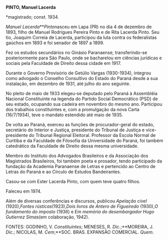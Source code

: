 **PINTO, Manuel Lacerda**

\*magistrado; const. 1934.

*Manuel Lacerda****Pinto*nasceu em Lapa (PR) no dia 4 de dezembro de
1893, filho de Manuel Rodrigues Pereira Pinto e de Rita Lacerda Pinto.
Seu tio, Joaquim Correia de Lacerda, participou da luta contra os
federalistas gaúchos em 1893 e foi senador de 1897 a 1899.

Fez os estudos secundários no Ginásio Paranaense, transferindo-se
posteriormente para São Paulo, onde se bacharelou em ciências jurídicas
e sociais pela Faculdade de Direito dessa cidade em 1917.

Durante o Governo Provisório de Getúlio Vargas (1930-1934), integrou
como advogado o Conselho Consultivo do Estado do Paraná desde a sua
instalação, em dezembro de 1931, até julho do ano seguinte.

No pleito de maio de 1933 elegeu-se deputado pelo Paraná à Assembléia
Nacional Constituinte na legenda do Partido Social Democrático (PSD) de
seu estado, ocupando sua cadeira em novembro do mesmo ano. Participou
dos trabalhos constituintes e, com a promulgação da nova Carta
(16/7/1934), teve o mandato estendido até maio de 1935.

De volta ao Paraná, exerceu as funções de procurador-geral do estado,
secretário do Interior e Justiça, presidente do Tribunal de Justiça e
vice-presidente do Tribunal Regional Eleitoral. Professor da Escola
Normal de Curitiba e da Faculdade de Filosofia da Universidade do
Paraná, foi também catedrático da Faculdade de Direito dessa mesma
universidade.

Membro do Instituto dos Advogados Brasileiros e da Associação dos
Magistrados Brasileiros, foi também poeta e prosador, tendo participado
da fundação da Academia Paranaense de Letras e pertencido ao Centro de
Letras do Paraná e ao Círculo de Estudos Bandeirantes.

Casou-se com Ester Lacerda Pinto, com quem teve quatro filhos.

Faleceu em 1974.

Além de diversas conferências e discursos, publicou *Apelação cível*
(1920),*Fontes rústicas*(1923),*Dois livros de Antero de Figueiredo*
(1930),*O fundamento do imposto* (1936) e *Em memória do desembargador
Hugo Gutierrez Simas*(em colaboração, 1942).

FONTES: GODINHO, V. *Constituintes*; MENESES, R. *Dic.*;**MOREIRA, J.
*Dic.*; NICOLAS, M. *Cem*;**SOC. BRAS. EXPANSÃO COMERCIAL. *Quem*.

 
